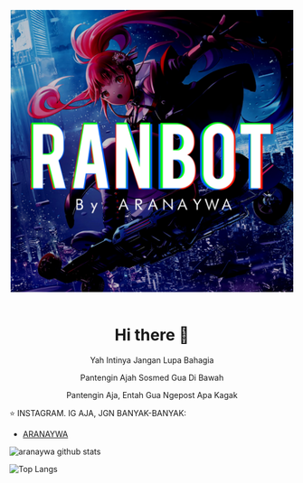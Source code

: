 <p align='center'><a href="https://github.com/aranaywa"><img height="500" src="https://github.com/aranaywa/aranaywa/blob/main/RANBOT.jpg?raw=true"></a>&nbsp;&nbsp;</p>

<h1  align='center'> Hi there 👋 </h1>

<p align='center'>  Yah Intinya Jangan Lupa Bahagia </p>

<p align='center'> Pantengin Ajah Sosmed Gua Di Bawah </p>

<p align='center'> Pantengin Aja, Entah Gua Ngepost Apa Kagak </p>

:star: INSTAGRAM. IG AJA, JGN BANYAK-BANYAK:
  - [ARANAYWA](https://instagram.com/aranaywa)

![aranaywa github stats](https://github-readme-stats.vercel.app/api?username=aranaywa&layout=compact&theme=chartreuse-dark)

![Top Langs](https://github-readme-stats.vercel.app/api/top-langs/?username=aranaywa&count_private=true&show_icons=true&theme=chartreuse-dark)

<!--
**aranaywa/aranaywa** is a ✨ _special_ ✨ repository because its `README.md` (this file) appears on your GitHub profile.

Here are some ideas to get you started:

- 🔭 I’m currently working on ...
- 🌱 I’m currently learning ...
- 👯 I’m looking to collaborate on ...
- 🤔 I’m looking for help with ...
- 💬 Ask me about ...
- 📫 How to reach me: ...
- 😄 Pronouns: ...
- ⚡ Fun fact: ...
-->
